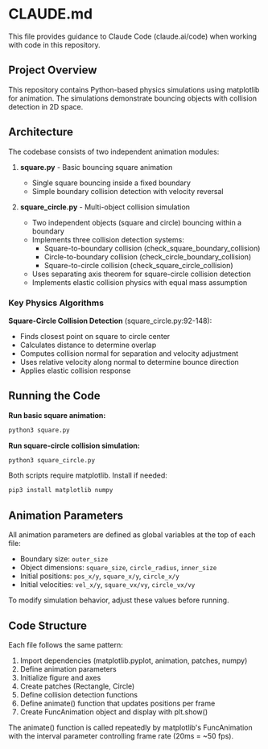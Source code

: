 # CLAUDE.md

This file provides guidance to Claude Code (claude.ai/code) when working with code in this repository.

## Project Overview

This repository contains Python-based physics simulations using matplotlib for animation. The simulations demonstrate bouncing objects with collision detection in 2D space.

## Architecture

The codebase consists of two independent animation modules:

1. **square.py** - Basic bouncing square animation
   - Single square bouncing inside a fixed boundary
   - Simple boundary collision detection with velocity reversal

2. **square_circle.py** - Multi-object collision simulation
   - Two independent objects (square and circle) bouncing within a boundary
   - Implements three collision detection systems:
     - Square-to-boundary collision (check_square_boundary_collision)
     - Circle-to-boundary collision (check_circle_boundary_collision)
     - Square-to-circle collision (check_square_circle_collision)
   - Uses separating axis theorem for square-circle collision detection
   - Implements elastic collision physics with equal mass assumption

### Key Physics Algorithms

**Square-Circle Collision Detection** (square_circle.py:92-148):
- Finds closest point on square to circle center
- Calculates distance to determine overlap
- Computes collision normal for separation and velocity adjustment
- Uses relative velocity along normal to determine bounce direction
- Applies elastic collision response

## Running the Code

**Run basic square animation:**
```bash
python3 square.py
```

**Run square-circle collision simulation:**
```bash
python3 square_circle.py
```

Both scripts require matplotlib. Install if needed:
```bash
pip3 install matplotlib numpy
```

## Animation Parameters

All animation parameters are defined as global variables at the top of each file:
- Boundary size: `outer_size`
- Object dimensions: `square_size`, `circle_radius`, `inner_size`
- Initial positions: `pos_x/y`, `square_x/y`, `circle_x/y`
- Initial velocities: `vel_x/y`, `square_vx/vy`, `circle_vx/vy`

To modify simulation behavior, adjust these values before running.

## Code Structure

Each file follows the same pattern:
1. Import dependencies (matplotlib.pyplot, animation, patches, numpy)
2. Define animation parameters
3. Initialize figure and axes
4. Create patches (Rectangle, Circle)
5. Define collision detection functions
6. Define animate() function that updates positions per frame
7. Create FuncAnimation object and display with plt.show()

The animate() function is called repeatedly by matplotlib's FuncAnimation with the interval parameter controlling frame rate (20ms = ~50 fps).
